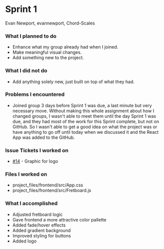 # Sprint 1
Evan Newport, evannewport, Chord-Scales

### What I planned to do
- Enhance what my group already had when I joined.
- Make meaningful visual changes.
- Add something new to the project.

### What I did not do
- Add anything solely new, just built on top of what they had.

### Problems I encountered
- Joined group 3 days before Sprint 1 was due, a last minute but very necessary move. Without making this whole assignment about how I changed groups, I wasn't able to meet them until the day Sprint 1 was due, and they had most of the work for this Sprint complete, but not on GitHub. So I wasn't able to get a good idea on what the project was or have anything to go off until today when we discussed it and the React App was added to the GitHub.

### Issue Tickets I worked on
- [#14](https://github.com/utk-cs340-fall24/Chord-Scales/issues/14) - Graphic for logo

### Files I worked on
- project_files/frontend/src/App.css
- project_files/frontend/src/Fretboard.js

### What I accomplished
- Adjusted fretboard logic
- Gave frontend a more attractive color pallette 
- Added fade/hover effects
- Added gradient background
- Improved styling for buttons
- Added logo


